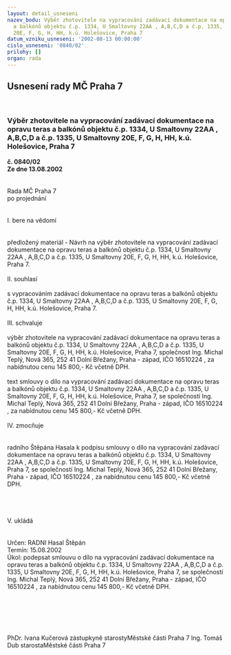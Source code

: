 ```yaml
---
layout: detail_usneseni
nazev_bodu: Výběr zhotovitele na vypracování zadávací dokumentace na opravu teras
  a balkónů objektu č.p. 1334, U Smaltovny 22AA , A,B,C,D a č.p. 1335, U Smaltovny
  20E, F, G, H, HH, k.ú. Holešovice, Praha 7
datum_vzniku_usneseni: '2002-08-13 00:00:00'
cislo_usneseni: '0840/02'
prilohy: []
organ: rada
---
```

<div id="ucUsn_pList" class="usn">
	<span><h2>Usnesení rady MČ Praha 7 </h2>
<br></span><div class="standBody">
<span><h3>Výběr zhotovitele na vypracování zadávací dokumentace na opravu teras a balkónů objektu č.p. 1334, U Smaltovny 22AA , A,B,C,D a č.p. 1335, U Smaltovny 20E, F, G, H, HH, k.ú. Holešovice, Praha 7</h3></span><div class="center">
		<strong>č. 0840/02</strong><br>
	</div>
<div class="center">
		<strong>Ze dne 13.08.2002</strong><br><br>
	</div>
<br>Rada MČ Praha 7<br>po projednání<br><br><br>I.	bere na vědomí<br><br> <br>předložený materiál - Návrh na výběr zhotovitele na vypracování zadávací dokumentace na opravu teras a balkónů objektu č.p. 1334, U Smaltovny 22AA , A,B,C,D a č.p. 1335, U Smaltovny 20E, F, G, H, HH, k.ú. Holešovice, Praha 7.<br><br>II.	souhlasí <br><br>s vypracováním zadávací dokumentace na opravu teras a balkónů objektu č.p. 1334, U Smaltovny 22AA , A,B,C,D a č.p. 1335, U Smaltovny 20E, F, G, H, HH, k.ú. Holešovice, Praha 7.<br><br>III.	schvaluje <br><br>výběr zhotovitele na vypracování zadávací dokumentace na opravu teras a balkónů objektu č.p. 1334, U Smaltovny 22AA , A,B,C,D a č.p. 1335, U Smaltovny 20E, F, G, H, HH, k.ú. Holešovice, Praha 7, společnost Ing. Michal Teplý, Nová  365, 252 41 Dolní Břežany, Praha - západ, IČO 16510224 , za nabídnutou cenu 145 800,- Kč včetně DPH.<br><br>text smlouvy o dílo na vypracování zadávací dokumentace na opravu teras a balkónů objektu č.p. 1334, U Smaltovny 22AA , A,B,C,D a č.p. 1335, U Smaltovny 20E, F, G, H, HH, k.ú. Holešovice, Praha 7, se společností  Ing. Michal Teplý, Nová  365, 252 41 Dolní Břežany, Praha - západ, IČO 16510224 , za nabídnutou cenu 145 800,- Kč včetně DPH.<br><br>IV.	zmocňuje<br><br> <br>radního Štěpána Hasala k podpisu smlouvy o dílo na vypracování zadávací dokumentace na opravu teras a balkónů objektu č.p. 1334, U Smaltovny 22AA , A,B,C,D a č.p. 1335, U Smaltovny 20E, F, G, H, HH, k.ú. Holešovice, Praha 7, se společností  Ing. Michal Teplý, Nová  365, 252 41 Dolní Břežany, Praha - západ, IČO 16510224 , za nabídnutou cenu 145 800,- Kč včetně DPH.<br><br><br><br><br>V.        ukládá <br><br> <br>Určen:	RADNI Hasal Štěpán<br>Termín: 15.08.2002<br>Úkol:	podepsat  smlouvu o dílo na vypracování zadávací dokumentace na opravu teras a balkónů objektu č.p. 1334, U Smaltovny 22AA , A,B,C,D a č.p. 1335, U Smaltovny 20E, F, G, H, HH, k.ú. Holešovice, Praha 7, se společností  Ing. Michal Teplý, Nová  365, 252 41 Dolní Břežany, Praha - západ, IČO 16510224 , za nabídnutou cenu 145 800,- Kč včetně DPH.<br> <br><br><br><br> <br>	<br>PhDr. Ivana Kučerová zástupkyně starostyMěstské části Praha 7	Ing. Tomáš Dub starostaMěstské části Praha 7<br>	<br><br>
</div>
</div>